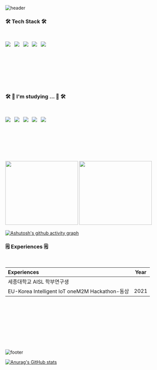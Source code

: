 ![header](https://capsule-render.vercel.app/api?type=waving&color=gradient&height=300&section=header&text=Hyeonsu%20Oh&fontSize=90)



<h3 align="left"><b>🛠 Tech Stack 🛠</b></h3>



</br>
<p align="left">
<img src="https://img.shields.io/badge/HTML5-E34F26?style=flat-square&logo=HTML5&logoColor=white"/></a> &nbsp
<img src="https://img.shields.io/badge/CSS3-1572B6?style=flat-square&logo=CSS3&logoColor=white"/></a> &nbsp
<img src="https://img.shields.io/badge/Python-47A248?style=flat-square&logo=Python&logoColor=white"/></a> &nbsp 
<img src="https://img.shields.io/badge/JavaScript-F7DF1E?style=flat-square&logo=JavaScript&logoColor=white"/></a> &nbsp
<img src="https://img.shields.io/badge/C-00599C?style=flat-square&logo=C%2B%2B&logoColor=white"/></a> &nbsp </br></br></br></br></br></br></br></br>


<h3 align="left"><b>🛠 📕 I'm studying ... 📕 🛠</b></h3>

</br>
<p align="left">
<img src="https://img.shields.io/badge/JavaScript-F7DF1E?style=flat-square&logo=JavaScript&logoColor=white"/></a> &nbsp
<img src="https://img.shields.io/badge/Node.js-339933?style=flat-square&logo=Node.js&logoColor=white"/></a> &nbsp
<img src="https://img.shields.io/badge/Java-4479A1?style=flat-square&logo=Java&logoColor=white"/></a> &nbsp 
<img src="https://img.shields.io/badge/Kotlin-E34F26?style=flat-square&logo=Kotlin&logoColor=white"/></a> &nbsp
<img src="https://img.shields.io/badge/ML-339933?style=flat-square&logo=ML&logoColor=white"/></a> &nbsp </br></br></br></br></br></br></br></br>


<a href="s" class="stats-card">
  <img src="https://github-readme-stats.vercel.app/api/top-langs/?username=ssapsu&exclude_repo=ssapsu.github.io&layout=compact&theme=tokyonight" />
</a>
<a href="s" class="stats-card">
  <img src="https://github-readme-stats.vercel.app/api?username=ssapsu&theme=tokyonight&show_icons=true" />
</a>

<style>
  .stats-card {
    display: inline-block;
    width: 45%; /* 두 카드가 동일한 너비를 가지도록 설정 */
  }
  
  .stats-card img {
    width: 100%;  /* 부모 요소에 맞춰서 자동 조정 */
    height: 200px; /* 원하는 높이로 고정 */
    object-fit: cover; /* 이미지 비율을 유지하면서 높이 맞추기 */
  }
</style>


[![Ashutosh's github activity graph](https://github-readme-activity-graph.vercel.app/graph?username=ssapsu&theme=github)](https://github.com/ashutosh00710/github-readme-activity-graph)

<h3 align="left"><b>🗒 Experiences 🗒 </b></h3></br>

| Experiences | Year |
| :-------------------------------- | :----------: |
| 세종대학교 AISL 학부연구생 | |
| EU-Korea Intelligent IoT oneM2M Hackathon-동상 | 2021 |


</br></br></br></br></br></br></br></br>

![footer](https://capsule-render.vercel.app/api?type=waving&color=gradient&section=footer)



[![Anurag's GitHub stats](https://github-readme-stats.vercel.app/api?username=ssapsu)](https://github.com/anuraghazra/github-readme-stats)
